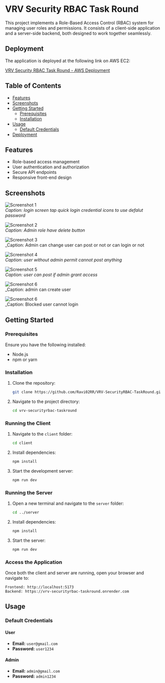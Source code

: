 # VRV Security RBAC Task Round

This project implements a Role-Based Access Control (RBAC) system for managing user roles and permissions. It consists of a client-side application and a server-side backend, both designed to work together seamlessly.

## Deployment

The application is deployed at the following link on AWS EC2:

[VRV Security RBAC Task Round - AWS Deployment](https://vrvtask.devguy.live/)
## Table of Contents

- [Features](#features)
- [Screenshots](#screenshots)
- [Getting Started](#getting-started)
  - [Prerequisites](#prerequisites)
  - [Installation](#installation)
- [Usage](#usage)
  - [Default Credentials](#default-credentials)
- [Deployment](#deployment)

## Features

- Role-based access management
- User authentication and authorization
- Secure API endpoints
- Responsive front-end design

## Screenshots

![Screenshot 1](image1.png)  
_Caption: login screen tap quick login credential icons to use defalut password_

![Screenshot 2](image2.png)  
_Caption: Admin role have delete button_

![Screenshot 3](image3.png)  
\_Caption: Admin can change user can post or not or can login or not

![Screenshot 4](image4.png)  
_Caption: user without admin permit cannot post anything_

![Screenshot 5](image5.png)  
_Caption: user can post if admin grant access_

![Screenshot 6](image6.png)  
\_Caption: admin can create user

![Screenshot 6](image7.png)  
\_Caption: Blocked user cannot login

## Getting Started

### Prerequisites

Ensure you have the following installed:

- Node.js
- npm or yarn

### Installation

1. Clone the repository:

   ```bash
   git clone https://github.com/Ravi02RR/VRV-SecurityRBAC-TaskRound.git
   ```

2. Navigate to the project directory:
   ```bash
   cd vrv-securityrbac-taskround
   ```

### Running the Client

1. Navigate to the `client` folder:

   ```bash
   cd client
   ```

2. Install dependencies:

   ```bash
   npm install
   ```

3. Start the development server:
   ```bash
   npm run dev
   ```

### Running the Server

1. Open a new terminal and navigate to the `server` folder:

   ```bash
   cd ../server
   ```

2. Install dependencies:

   ```bash
   npm install
   ```

3. Start the server:
   ```bash
   npm run dev
   ```

### Access the Application

Once both the client and server are running, open your browser and navigate to:

```
Frontend: http://localhost:5173
Backend: https://vrv-securityrbac-taskround.onrender.com
```

## Usage

### Default Credentials

#### User

- **Email:** `user@gmail.com`
- **Password:** `user1234`

#### Admin

- **Email:** `admin@gmail.com`
- **Password:** `admin1234`


